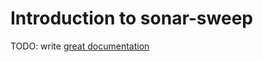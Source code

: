 # Introduction to sonar-sweep

TODO: write [great documentation](http://jacobian.org/writing/what-to-write/)
